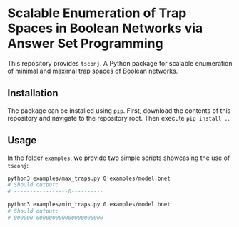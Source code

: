# Scalable Enumeration of Trap Spaces in Boolean Networks via Answer Set Programming

This repository provides `tsconj`. A Python package for scalable enumeration of minimal and maximal trap spaces of Boolean networks.

## Installation

The package can be installed using `pip`. First, download the contents of this repository and navigate to the repository root. Then execute `pip install .`.

## Usage

In the folder `examples`, we provide two simple scripts showcasing the use of `tsconj`:

```bash
python3 examples/max_traps.py 0 examples/model.bnet
# Should output:
# -----------------0----------

python3 examples/min_traps.py 0 examples/model.bnet
# Should output:
# 000000-000000000000000000000
```